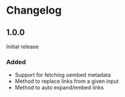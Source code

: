 # Changelog

## 1.0.0
Initial release

### Added
- Support for fetching oembed metadata
- Method to replace links from a given input
- Method to auto expand/embed links